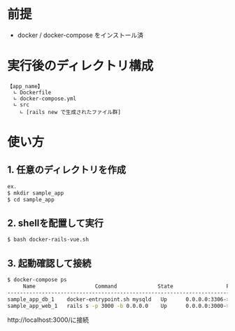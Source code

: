 # 前提
 - docker / docker-compose をインストール済

# 実行後のディレクトリ構成
```
【app_name】
  ∟ Dockerfile
  ∟ docker-compose.yml
  ∟ src
    ∟ [rails new で生成されたファイル群]
```

# 使い方
## 1. 任意のディレクトリを作成

```bash
ex.
$ mkdir sample_app
$ cd sample_app
```

## 2. shellを配置して実行
```bash
$ bash docker-rails-vue.sh
```

## 3. 起動確認して接続
```bash
$ docker-compose ps
     Name                   Command             State                 Ports              
------------------------------------------------------------------------------------------
sample_app_db_1    docker-entrypoint.sh mysqld   Up      0.0.0.0:3306->3306/tcp, 33060/tcp
sample_app_web_1   rails s -p 3000 -b 0.0.0.0    Up      0.0.0.0:3000->3000/tcp
```
http://localhost:3000/に接続
